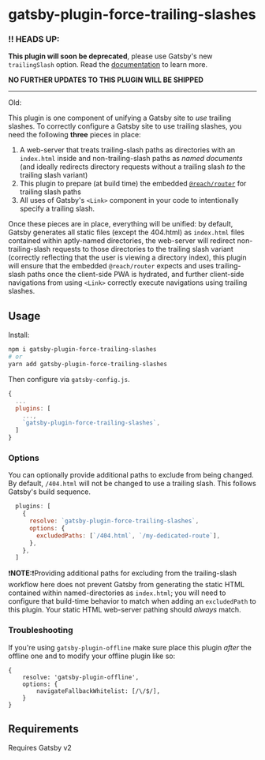 # gatsby-plugin-force-trailing-slashes

### ‼️ HEADS UP:

**This plugin will soon be deprecated**, please use Gatsby's new `trailingSlash` option. Read the [documentation](https://www.gatsbyjs.com/docs/reference/release-notes/v4.7/#trailingslash-option) to learn more.

**NO FURTHER UPDATES TO THIS PLUGIN WILL BE SHIPPED**

---

Old:

This plugin is one component of unifying a Gatsby site to _use_ trailing slashes. To correctly configure a Gatsby site to use trailing slashes, you need the following **three** pieces in place:

1. A web-server that treats trailing-slash paths as directories with an `index.html` inside and non-trailing-slash paths as _named documents_ (and ideally redirects directory requests without a trailing slash _to_ the trailing slash variant)
2. This plugin to prepare (at build time) the embedded [`@reach/router`](https://github.com/reach/router) for trailing slash paths
3. All uses of Gatsby's `<Link>` component in your code to intentionally specify a trailing slash.

Once these pieces are in place, everything will be unified: by default, Gatsby generates all static files (except the 404.html) as `index.html` files contained within aptly-named directories, the web-server will redirect non-trailing-slash requests to those directories to the trailing slash variant (correctly reflecting that the user is viewing a directory index), this plugin will ensure that the embedded `@reach/router` expects and uses trailing-slash paths once the client-side PWA is hydrated, and further client-side navigations from using `<Link>` correctly execute navigations using trailing slashes.

## Usage

Install:

```sh
npm i gatsby-plugin-force-trailing-slashes
# or
yarn add gatsby-plugin-force-trailing-slashes
```

Then configure via `gatsby-config.js`.

```js
{
  ...
  plugins: [
    ...,
    `gatsby-plugin-force-trailing-slashes`,
  ]
}
```

### Options

You can optionally provide additional paths to exclude from being changed. By default, `/404.html` will not be changed to use a trailing slash. This follows Gatsby's build sequence.

```js
  plugins: [
    {
      resolve: `gatsby-plugin-force-trailing-slashes`,
      options: {
        excludedPaths: [`/404.html`, `/my-dedicated-route`],
      },
    },
  ]
```

❗**NOTE:**❗️Providing additional paths for excluding from the trailing-slash workflow here does not prevent Gatsby from generating the static HTML contained within named-directories as `index.html`; you will need to configure that build-time behavior to match when adding an `excludedPath` to this plugin. Your static HTML web-server pathing should _always_ match. 

### Troubleshooting

If you're using `gatsby-plugin-offline` make sure place this plugin _after_ the offline one and to modify your offline plugin like so:

```
{
    resolve: 'gatsby-plugin-offline',
    options: {
        navigateFallbackWhitelist: [/\/$/],
    }
}
```

## Requirements

Requires Gatsby v2
